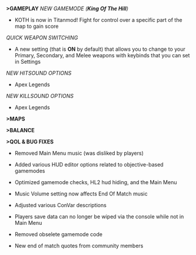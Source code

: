 **>GAMEPLAY**
*NEW GAMEMODE (**King Of The Hill**)*
- KOTH is now in Titanmod! Fight for control over a specific part of the map to gain score

*QUICK WEAPON SWITCHING*
- A new setting (that is **ON** by default) that allows you to change to your Primary, Secondary, and Melee weapons with keybinds that you can set in Settings

*NEW HITSOUND OPTIONS*
- Apex Legends

*NEW KILLSOUND OPTIONS*
- Apex Legends

**>MAPS**

**>BALANCE**

**>QOL & BUG FIXES**
- Removed Main Menu music (was disliked by players)

- Added various HUD editor options related to objective-based gamemodes

- Optimized gamemode checks, HL2 hud hiding, and the Main Menu

- Music Volume setting now affects End Of Match music

- Adjusted various ConVar descriptions

- Players save data can no longer be wiped via the console while not in Main Menu

- Removed obselete gamemode code

- New end of match quotes from community members